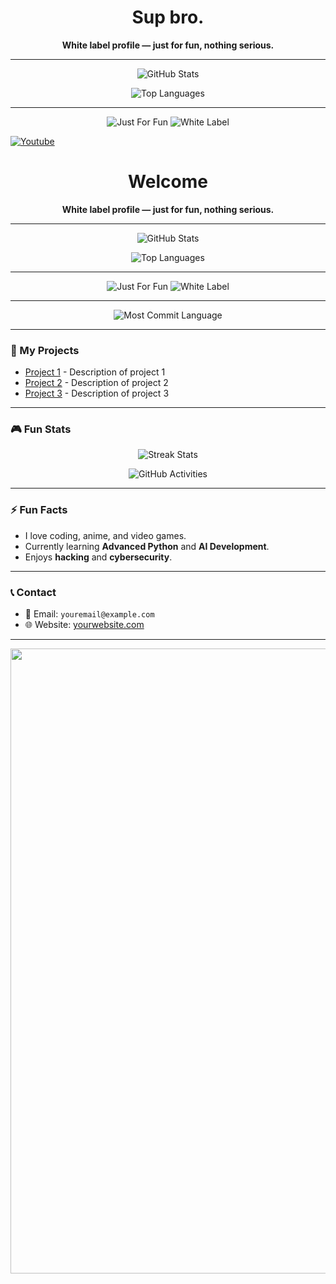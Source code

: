 <!-- README.md -->

<h1 align="center">Sup bro.</h1>

<p align="center">
  <b>White label profile — just for fun, nothing serious.</b>
</p>

---

<p align="center">
  <img src="https://github-readme-stats.vercel.app/api?username=bxnefly&show_icons=true&hide_border=true&theme=red&bg_color=000000&title_color=ff0000&text_color=ffffff&icon_color=ff0000" alt="GitHub Stats">
</p>

<p align="center">
  <img src="https://github-readme-stats.vercel.app/api/top-langs/?username=bxnefly&layout=compact&hide_border=true&theme=red&bg_color=000000&title_color=ff0000&text_color=ffffff&icon_color=ff0000" alt="Top Languages">
</p>

---

<p align="center">
  <img src="https://img.shields.io/badge/Status-Just%20For%20Fun-ff0000?style=flat-square&logo=github&logoColor=white" alt="Just For Fun">
  <img src="https://img.shields.io/badge/Type-White%20Label-ff0000?style=flat-square&logo=git&logoColor=white" alt="White Label">
</p>

<!-- Links -->
[![Youtube](https://img.shields.io/badge/YouTube-FF0000?style=for-the-badge&logo=youtube&logoColor=white)](https://www.youtube.com/@bxnefly)




<!-- README.md -->

<h1 align="center">Welcome</h1>

<p align="center">
  <b>White label profile — just for fun, nothing serious.</b>
</p>

---

<p align="center">
  <img src="https://github-readme-stats.vercel.app/api?username=YOUR_USERNAME&show_icons=true&hide_border=true&theme=red&bg_color=000000&title_color=ff0000&text_color=ffffff&icon_color=ff0000" alt="GitHub Stats">
</p>

<p align="center">
  <img src="https://github-readme-stats.vercel.app/api/top-langs/?username=YOUR_USERNAME&layout=compact&hide_border=true&theme=red&bg_color=000000&title_color=ff0000&text_color=ffffff&icon_color=ff0000" alt="Top Languages">
</p>

---

<p align="center">
  <img src="https://img.shields.io/badge/Status-Just%20For%20Fun-ff0000?style=flat-square&logo=github&logoColor=white" alt="Just For Fun">
  <img src="https://img.shields.io/badge/Type-White%20Label-ff0000?style=flat-square&logo=git&logoColor=white" alt="White Label">
</p>

---

<p align="center">
  <img src="https://github-profile-summary-cards.vercel.app/api/cards/most-commit-language.svg?username=YOUR_USERNAME&theme=github_dark" alt="Most Commit Language" />
</p>

---

### 🔴 My Projects

- [Project 1](https://github.com/YOUR_USERNAME/project-1) - Description of project 1
- [Project 2](https://github.com/YOUR_USERNAME/project-2) - Description of project 2
- [Project 3](https://github.com/YOUR_USERNAME/project-3) - Description of project 3

---

### 🎮 Fun Stats

<p align="center">
  <img src="https://github-readme-streak-stats.herokuapp.com/?user=YOUR_USERNAME&theme=dark&background=000000&ring=ff0000&fire=ff0000" alt="Streak Stats">
</p>

<p align="center">
  <img src="https://github-profile-summary-cards.vercel.app/api/cards/activities.svg?username=YOUR_USERNAME&theme=github_dark" alt="GitHub Activities" />
</p>

---

### ⚡ Fun Facts

- I love coding, anime, and video games.
- Currently learning **Advanced Python** and **AI Development**.
- Enjoys **hacking** and **cybersecurity**.

---

### 📞 Contact

- 📧 Email: `youremail@example.com`
- 🌐 Website: [yourwebsite.com](https://yourwebsite.com)

---

<p align="center">
  <img src="https://github.com/YOUR_USERNAME/YOUR_REPOSITORY/blob/main/assets/your-image.jpg?raw=true" width="1000">
</p>
